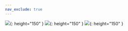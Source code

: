 ```yaml
---
nav_exclude: true
---
```




![](https://raw.githubusercontent.com/sugar012/klipperITA/main/images/image6.png){: height="150" }
![](https://raw.githubusercontent.com/sugar012/klipperITA/main/images/image6.png){: height="150" }
![](https://raw.githubusercontent.com/sugar012/klipperITA/main/images/image6.png){: height="150" }
